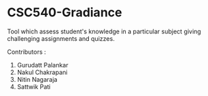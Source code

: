 CSC540-Gradiance
================

Tool which assess student's knowledge in a particular subject giving challenging assignments and quizzes.

Contributors :
  1) Gurudatt Palankar
  2) Nakul Chakrapani
  3) Nitin Nagaraja
  4) Sattwik Pati 
